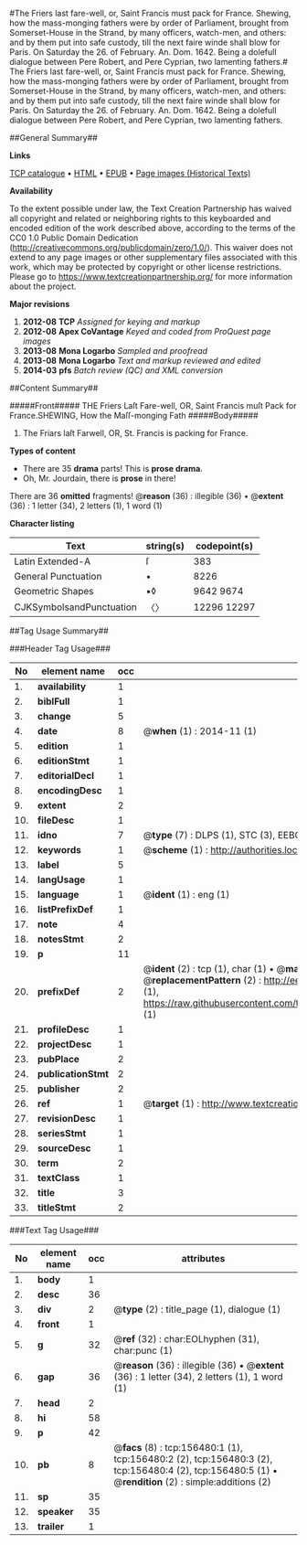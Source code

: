 #The Friers last fare-well, or, Saint Francis must pack for France. Shewing, how the mass-monging fathers were by order of Parliament, brought from Somerset-House in the Strand, by many officers, watch-men, and others: and by them put into safe custody, till the next faire winde shall blow for Paris. On Saturday the 26. of February. An. Dom. 1642. Being a dolefull dialogue between Pere Robert, and Pere Cyprian, two lamenting fathers.#
The Friers last fare-well, or, Saint Francis must pack for France. Shewing, how the mass-monging fathers were by order of Parliament, brought from Somerset-House in the Strand, by many officers, watch-men, and others: and by them put into safe custody, till the next faire winde shall blow for Paris. On Saturday the 26. of February. An. Dom. 1642. Being a dolefull dialogue between Pere Robert, and Pere Cyprian, two lamenting fathers.

##General Summary##

**Links**

[TCP catalogue](http://www.ota.ox.ac.uk/tcp/)  • 
[HTML](http://tei.it.ox.ac.uk/tcp/Texts-HTML/free/A84/A84926.html)  • 
[EPUB](http://tei.it.ox.ac.uk/tcp/Texts-EPUB/free/A84/A84926.epub) • 
[Page images (Historical Texts)](https://historicaltexts.jisc.ac.uk/eebo-99872472e)

**Availability**

To the extent possible under law, the Text Creation Partnership has waived all copyright and related or neighboring rights to this keyboarded and encoded edition of the work described above, according to the terms of the CC0 1.0 Public Domain Dedication (http://creativecommons.org/publicdomain/zero/1.0/). This waiver does not extend to any page images or other supplementary files associated with this work, which may be protected by copyright or other license restrictions. Please go to https://www.textcreationpartnership.org/ for more information about the project.

**Major revisions**

1. __2012-08__ __TCP__ *Assigned for keying and markup*
1. __2012-08__ __Apex CoVantage__ *Keyed and coded from ProQuest page images*
1. __2013-08__ __Mona Logarbo__ *Sampled and proofread*
1. __2013-08__ __Mona Logarbo__ *Text and markup reviewed and edited*
1. __2014-03__ __pfs__ *Batch review (QC) and XML conversion*

##Content Summary##

#####Front#####
THE Friers Laſt Fare-well, OR, Saint Francis muſt Pack for France.SHEWING, How the Maſſ-monging Fath
#####Body#####

1. The Friars laſt Farwell, OR, St. Francis is packing for France.

**Types of content**

  * There are 35 **drama** parts! This is **prose drama**.
  * Oh, Mr. Jourdain, there is **prose** in there!

There are 36 **omitted** fragments! 
 @__reason__ (36) : illegible (36)  •  @__extent__ (36) : 1 letter (34), 2 letters (1), 1 word (1)

**Character listing**


|Text|string(s)|codepoint(s)|
|---|---|---|
|Latin Extended-A|ſ|383|
|General Punctuation|•|8226|
|Geometric Shapes|▪◊|9642 9674|
|CJKSymbolsandPunctuation|〈〉|12296 12297|

##Tag Usage Summary##

###Header Tag Usage###

|No|element name|occ|attributes|
|---|---|---|---|
|1.|__availability__|1||
|2.|__biblFull__|1||
|3.|__change__|5||
|4.|__date__|8| @__when__ (1) : 2014-11 (1)|
|5.|__edition__|1||
|6.|__editionStmt__|1||
|7.|__editorialDecl__|1||
|8.|__encodingDesc__|1||
|9.|__extent__|2||
|10.|__fileDesc__|1||
|11.|__idno__|7| @__type__ (7) : DLPS (1), STC (3), EEBO-CITATION (1), PROQUEST (1), VID (1)|
|12.|__keywords__|1| @__scheme__ (1) : http://authorities.loc.gov/ (1)|
|13.|__label__|5||
|14.|__langUsage__|1||
|15.|__language__|1| @__ident__ (1) : eng (1)|
|16.|__listPrefixDef__|1||
|17.|__note__|4||
|18.|__notesStmt__|2||
|19.|__p__|11||
|20.|__prefixDef__|2| @__ident__ (2) : tcp (1), char (1)  •  @__matchPattern__ (2) : ([0-9\-]+):([0-9IVX]+) (1), (.+) (1)  •  @__replacementPattern__ (2) : http://eebo.chadwyck.com/downloadtiff?vid=$1&page=$2 (1), https://raw.githubusercontent.com/textcreationpartnership/Texts/master/tcpchars.xml#$1 (1)|
|21.|__profileDesc__|1||
|22.|__projectDesc__|1||
|23.|__pubPlace__|2||
|24.|__publicationStmt__|2||
|25.|__publisher__|2||
|26.|__ref__|1| @__target__ (1) : http://www.textcreationpartnership.org/docs/. (1)|
|27.|__revisionDesc__|1||
|28.|__seriesStmt__|1||
|29.|__sourceDesc__|1||
|30.|__term__|2||
|31.|__textClass__|1||
|32.|__title__|3||
|33.|__titleStmt__|2||


###Text Tag Usage###

|No|element name|occ|attributes|
|---|---|---|---|
|1.|__body__|1||
|2.|__desc__|36||
|3.|__div__|2| @__type__ (2) : title_page (1), dialogue (1)|
|4.|__front__|1||
|5.|__g__|32| @__ref__ (32) : char:EOLhyphen (31), char:punc (1)|
|6.|__gap__|36| @__reason__ (36) : illegible (36)  •  @__extent__ (36) : 1 letter (34), 2 letters (1), 1 word (1)|
|7.|__head__|2||
|8.|__hi__|58||
|9.|__p__|42||
|10.|__pb__|8| @__facs__ (8) : tcp:156480:1 (1), tcp:156480:2 (2), tcp:156480:3 (2), tcp:156480:4 (2), tcp:156480:5 (1)  •  @__rendition__ (2) : simple:additions (2)|
|11.|__sp__|35||
|12.|__speaker__|35||
|13.|__trailer__|1||
